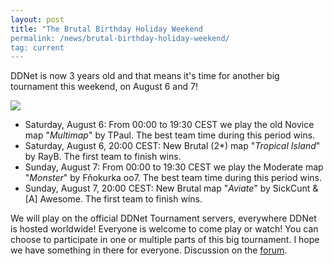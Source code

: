 ```yaml
---
layout: post
title: "The Brutal Birthday Holiday Weekend
permalink: /news/brutal-birthday-holiday-weekend/
tag: current
---
```


DDNet is now 3 years old and that means it's time for another big tournament this weekend, on August 6 and 7!

[<img class="demo" src="/birthday3.png" />](//forum.ddnet.tw/viewtopic.php?f=33&p=42062)

- Saturday, August 6: From 00:00 to 19:30 CEST we play the old Novice map "*Multimap*" by TPaul. The best team time during this period wins.
- Saturday, August 6, 20:00 CEST: New Brutal (2\*) map "*Tropical Island*" by RayB. The first team to finish wins.
- Sunday, August 7: From 00:00 to 19:30 CEST we play the Moderate map "*Monster*" by Fňokurka oo7. The best team time during this period wins.
- Sunday, August 7, 20:00 CEST: New Brutal map "*Aviate*" by SickCunt & [A] Awesome. The first team to finish wins.

We will play on the official DDNet Tournament servers, everywhere DDNet is hosted worldwide! Everyone is welcome to come play or watch! You can choose to participate in one or multiple parts of this big tournament. I hope we have something in there for everyone. Discussion on the [forum](//forum.ddnet.tw/viewtopic.php?f=33&p=42062).
